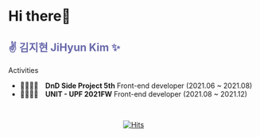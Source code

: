 # Hi there👋
<h2 style="color:#6868ab"> ✌ 김지현 JiHyun Kim ✨ </h2>

Activities

- 👨‍👩‍👧‍👦&emsp;**DnD Side Project 5th** Front-end developer (2021.06 ~ 2021.08)
- 👨‍👩‍👧‍👦&emsp;**UNIT - UPF 2021FW** Front-end developer (2021.08 ~ 2021.12)
<br>

<div align="center">
  
  [![Hits](https://hits.seeyoufarm.com/api/count/incr/badge.svg?url=https%3A%2F%2Fgithub.com%2Fkkjjhhbb&count_bg=%23A9D2FD&title_bg=%23555555&icon=&icon_color=%23E7E7E7&title=hits&edge_flat=false)](https://hits.seeyoufarm.com)
</div>
